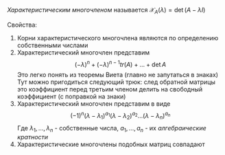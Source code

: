 *Характеристическим многочленом* называется $\mathcal{X}_A(\lambda) = \det(A - \lambda I)$

Свойства:
1. Корни характеристического многочлена являются по определению собственными числами
2. Характеристический многочлен представим 
$$(-\lambda)^n + (-\lambda)^{n-1}tr(A) + ... + \det A$$
Это легко понять из теоремы Виета (главно не запутаться в знаках)
Тут можно пригодиться следующий трюк: след обратной матрицы это коэффициент перед третьим членом делить на свободный коэффициент (с поправкой на знаки)
3. Характеристический многочлен представим в виде 
$$(-1)^n(\lambda - \lambda_1)^{a_1}(\lambda - \lambda_2)^{a_2}...(\lambda - \lambda_n)^{a_n}$$
Где $\lambda_1, ..., \lambda_n$ -  собственные числа, $a_1, ..., a_n$ - их *алгебраические кратности*
4. Характеристические многочлены подобных матриц совпадают